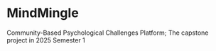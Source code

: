 # MindMingle
Community-Based Psychological Challenges Platform; The capstone project in 2025 Semester 1
